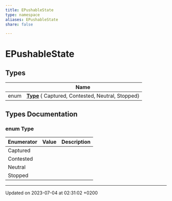 ```yaml
---
title: EPushableState
type: namespace
aliases: EPushableState
share: false

---
```


# EPushableState



## Types

|                | Name           |
| -------------- | -------------- |
| enum| **[Type](/docs/SDK/Source/Namespaces/namespaceEPushableState.md#enum-type)** { Captured, Contested, Neutral, Stopped} |

## Types Documentation

### enum Type

| Enumerator | Value | Description |
| ---------- | ----- | ----------- |
| Captured | |   |
| Contested | |   |
| Neutral | |   |
| Stopped | |   |









-------------------------------

Updated on 2023-07-04 at 02:31:02 +0200